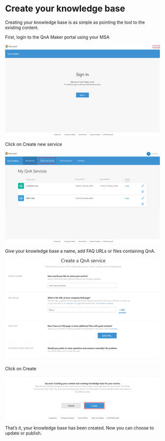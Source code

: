 <!-- 
NavPath: QnA Maker/Guides
LinkLabel: Create a knowledge base
Url: QnAMaker/documentation/guides/createkb
Weight: 86 
-->

# Create your knowledge base #
Creating your knowledge base is as simple as pointing the tool to the existing content.

First, login to the QnA Maker portal using your MSA

![alt text](../Images/qnaMakerSignIn.png)

Click on Create new service

![alt text](../Images/myKbService.png)

Give your knowledge base a name, add FAQ URLs or files containing QnA.

![alt text](../Images/createKbService.png)

Click on Create

![alt text](../Images/createKbService2.png)

That’s it, your knowledge base has been created. Now you can choose to update or publish.